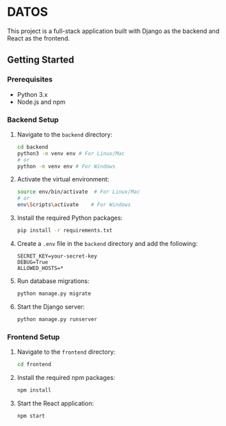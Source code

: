 # DATOS

This project is a full-stack application built with Django as the backend and React as the frontend.

## Getting Started

### Prerequisites

- Python 3.x
- Node.js and npm

### Backend Setup

1. Navigate to the `backend` directory:
   ```bash
   cd backend
   python3 -m venv env # For Linux/Mac
   # or
   python -m venv env # For Windows
   ```
2. Activate the virtual environment:
   ```bash
   source env/bin/activate  # For Linux/Mac
   # or
   env\Scripts\activate    # For Windows
   ```
3. Install the required Python packages:
   ```bash
   pip install -r requirements.txt
   ```
4. Create a `.env` file in the `backend` directory and add the following:
   ```env
   SECRET_KEY=your-secret-key
   DEBUG=True
   ALLOWED_HOSTS=*
   ```
5. Run database migrations:
   ```bash
   python manage.py migrate
   ```
6. Start the Django server:
   ```bash
   python manage.py runserver
   ```

### Frontend Setup

1. Navigate to the `frontend` directory:
   ```bash
   cd frontend
   ```
2. Install the required npm packages:
   ```bash
   npm install
   ```
3. Start the React application:
   ```bash
   npm start
   ```
